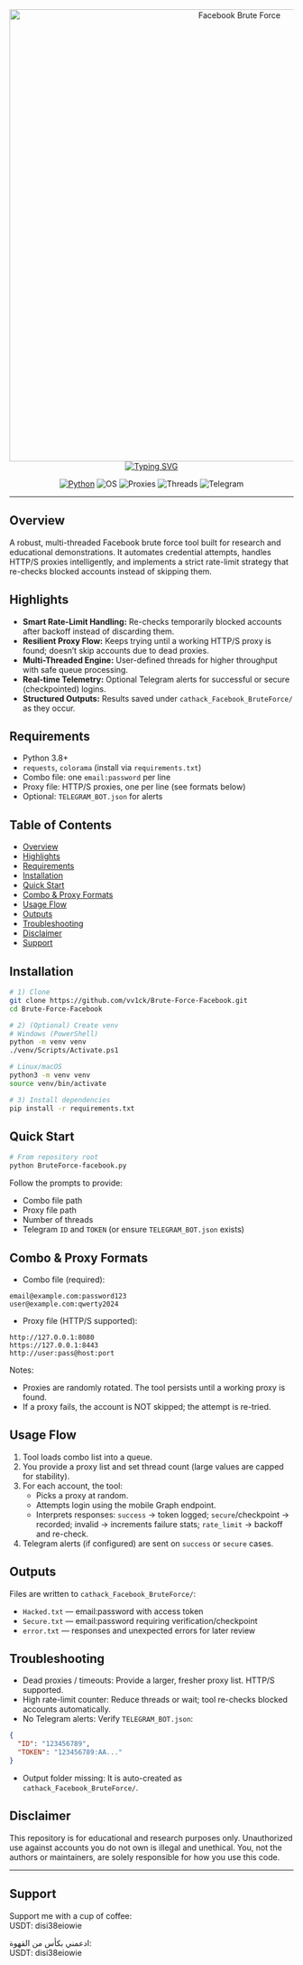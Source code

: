 <div align="center">

<img src="https://i.top4top.io/p_3536m9kq01.png" alt="Facebook Brute Force" width="800" />

<br/>
<a href="https://git.io/typing-svg"><img src="https://readme-typing-svg.demolab.com?font=JetBrains+Mono&size=22&pause=1200&center=true&vCenter=true&random=false&width=750&lines=Facebook+Brute+Force+Tool;HTTP%2FS+Proxy+Support+%7C+Auto+Retry+%7C+Telegram+Alerts;Multi-threaded+%7C+Fast+%7C+Robust" alt="Typing SVG" /></a>

<br/>

<a href="https://www.python.org/"><img alt="Python" src="https://img.shields.io/badge/Python-3.8%2B-3776AB?logo=python&logoColor=white"></a>
<img alt="OS" src="https://img.shields.io/badge/OS-Windows%20%7C%20Linux-555555?logo=windows&logoColor=white">
<img alt="Proxies" src="https://img.shields.io/badge/Proxy-HTTP%2FHTTPS-blue?logo=cloudflare&logoColor=white">
<img alt="Threads" src="https://img.shields.io/badge/Threads-Configurable-orange">
<img alt="Telegram" src="https://img.shields.io/badge/Telegram-Alerts-2CA5E0?logo=telegram&logoColor=white">

</div>

---

## Overview
A robust, multi-threaded Facebook brute force tool built for research and educational demonstrations. It automates credential attempts, handles HTTP/S proxies intelligently, and implements a strict rate-limit strategy that re-checks blocked accounts instead of skipping them.

## Highlights
- **Smart Rate-Limit Handling:** Re-checks temporarily blocked accounts after backoff instead of discarding them.
- **Resilient Proxy Flow:** Keeps trying until a working HTTP/S proxy is found; doesn’t skip accounts due to dead proxies.
- **Multi-Threaded Engine:** User-defined threads for higher throughput with safe queue processing.
- **Real-time Telemetry:** Optional Telegram alerts for successful or secure (checkpointed) logins.
- **Structured Outputs:** Results saved under `cathack_Facebook_BruteForce/` as they occur.

## Requirements
- Python 3.8+
- `requests`, `colorama` (install via `requirements.txt`)
- Combo file: one `email:password` per line
- Proxy file: HTTP/S proxies, one per line (see formats below)
- Optional: `TELEGRAM_BOT.json` for alerts

## Table of Contents
- [Overview](#overview)
- [Highlights](#highlights)
- [Requirements](#requirements)
- [Installation](#installation)
- [Quick Start](#quick-start)
- [Combo & Proxy Formats](#combo--proxy-formats)
- [Usage Flow](#usage-flow)
- [Outputs](#outputs)
- [Troubleshooting](#troubleshooting)
- [Disclaimer](#disclaimer)
- [Support](#support)

## Installation
```bash
# 1) Clone
git clone https://github.com/vv1ck/Brute-Force-Facebook.git
cd Brute-Force-Facebook

# 2) (Optional) Create venv
# Windows (PowerShell)
python -m venv venv
./venv/Scripts/Activate.ps1

# Linux/macOS
python3 -m venv venv
source venv/bin/activate

# 3) Install dependencies
pip install -r requirements.txt
```

## Quick Start
```bash
# From repository root
python BruteForce-facebook.py
```
Follow the prompts to provide:
- Combo file path
- Proxy file path
- Number of threads
- Telegram `ID` and `TOKEN` (or ensure `TELEGRAM_BOT.json` exists)

## Combo & Proxy Formats
- Combo file (required):
```text
email@example.com:password123
user@example.com:qwerty2024
```
- Proxy file (HTTP/S supported):
```text
http://127.0.0.1:8080
https://127.0.0.1:8443
http://user:pass@host:port
```
Notes:
- Proxies are randomly rotated. The tool persists until a working proxy is found.
- If a proxy fails, the account is NOT skipped; the attempt is re-tried.

## Usage Flow
1) Tool loads combo list into a queue.  
2) You provide a proxy list and set thread count (large values are capped for stability).  
3) For each account, the tool:
   - Picks a proxy at random.
   - Attempts login using the mobile Graph endpoint.
   - Interprets responses: `success` → token logged; `secure`/checkpoint → recorded; invalid → increments failure stats; `rate_limit` → backoff and re-check.
4) Telegram alerts (if configured) are sent on `success` or `secure` cases.

## Outputs
Files are written to `cathack_Facebook_BruteForce/`:
- `Hacked.txt` — email:password with access token
- `Secure.txt` — email:password requiring verification/checkpoint
- `error.txt` — responses and unexpected errors for later review

## Troubleshooting
- Dead proxies / timeouts: Provide a larger, fresher proxy list. HTTP/S supported.
- High rate-limit counter: Reduce threads or wait; tool re-checks blocked accounts automatically.
- No Telegram alerts: Verify `TELEGRAM_BOT.json`:
```json
{
  "ID": "123456789",
  "TOKEN": "123456789:AA..."
}
```
- Output folder missing: It is auto-created as `cathack_Facebook_BruteForce/`.

## Disclaimer
This repository is for educational and research purposes only. Unauthorized use against accounts you do not own is illegal and unethical. You, not the authors or maintainers, are solely responsible for how you use this code.

---

## Support
Support me with a cup of coffee:  
USDT: disi38eiowie

ادعمني بكأس من القهوة:  
USDT: disi38eiowie
